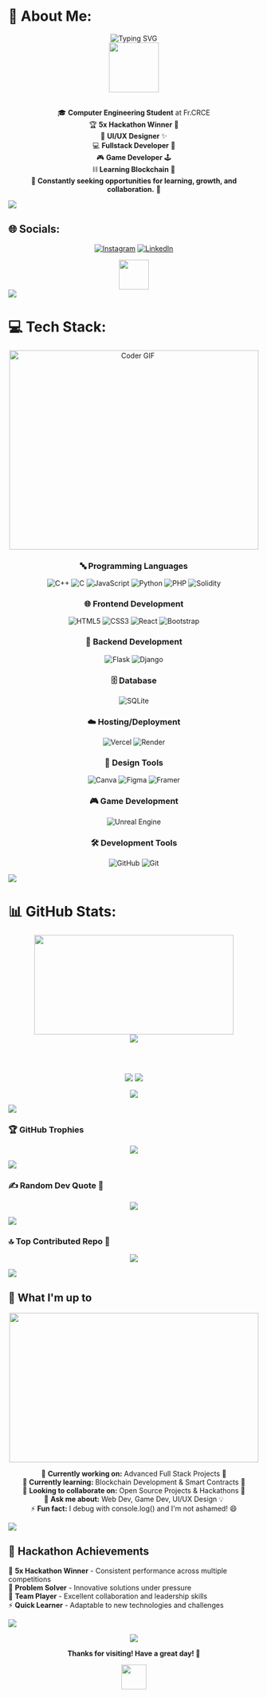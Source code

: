# 💫 About Me:
<div align="center">
  <img src="https://readme-typing-svg.herokuapp.com?font=Fira+Code&pause=1000&color=00D9FF&center=true&vCenter=true&width=435&lines=Hey%2C+I'm+Jacell+Jamble!+%F0%9F%91%8B;5x+Hackathon+Winner+%F0%9F%8F%86;Fullstack+Developer+%F0%9F%92%BB;UI%2FUX+Designer+%F0%9F%8E%A8;Game+Developer+%F0%9F%8E%AE;Blockchain+Enthusiast+%E2%9B%93%EF%B8%8F" alt="Typing SVG" />
</div>

<div align="center">
  <img src="https://media.giphy.com/media/M9gbBd9nbDrOTu1Mqx/giphy.gif" width="100"/>
</div>

<br>

<div align="center">
  
🎓 **Computer Engineering Student** at Fr.CRCE<br>
🏆 **5x Hackathon Winner** 🥇<br>
🎨 **UI/UX Designer** ✨<br>
💻 **Fullstack Developer** 🚀<br>
🎮 **Game Developer** 🕹️<br>
⛓️ **Learning Blockchain** 🔗<br>
🌱 **Constantly seeking opportunities for learning, growth, and collaboration.** 💫<br>

</div>

<img src="https://user-images.githubusercontent.com/73097560/115834477-dbab4500-a447-11eb-908a-139a6edaec5c.gif">

## 🌐 Socials:
<div align="center">

[![Instagram](https://img.shields.io/badge/Instagram-%23E4405F.svg?style=for-the-badge&logo=Instagram&logoColor=white)](https://instagram.com/jacelljamble) 
[![LinkedIn](https://img.shields.io/badge/LinkedIn-%230077B5.svg?style=for-the-badge&logo=linkedin&logoColor=white)](https://linkedin.com/in/jacell-jamble-8236ba286)

<img src="https://media.giphy.com/media/LnQjpWaON8nhr21vNW/giphy.gif" width="60"> 

</div>

<img src="https://user-images.githubusercontent.com/73097560/115834477-dbab4500-a447-11eb-908a-139a6edaec5c.gif">

# 💻 Tech Stack:

<div align="center">
  <img src="https://media.giphy.com/media/SWoSkN6DxTszqIKEqv/giphy.gif" alt="Coder GIF" width="500" height="400">
</div>

<div align="center">

### 🔤 Programming Languages
![C++](https://img.shields.io/badge/c++-%2300599C.svg?style=for-the-badge&logo=c%2B%2B&logoColor=white) 
![C](https://img.shields.io/badge/c-%2300599C.svg?style=for-the-badge&logo=c&logoColor=white) 
![JavaScript](https://img.shields.io/badge/javascript-%23323330.svg?style=for-the-badge&logo=javascript&logoColor=%23F7DF1E) 
![Python](https://img.shields.io/badge/python-3670A0?style=for-the-badge&logo=python&logoColor=ffdd54)
![PHP](https://img.shields.io/badge/php-%23777BB4.svg?style=for-the-badge&logo=php&logoColor=white)
![Solidity](https://img.shields.io/badge/Solidity-%23363636.svg?style=for-the-badge&logo=solidity&logoColor=white)

### 🌐 Frontend Development
![HTML5](https://img.shields.io/badge/html5-%23E34F26.svg?style=for-the-badge&logo=html5&logoColor=white) 
![CSS3](https://img.shields.io/badge/css3-%231572B6.svg?style=for-the-badge&logo=css3&logoColor=white) 
![React](https://img.shields.io/badge/react-%2320232a.svg?style=for-the-badge&logo=react&logoColor=%2361DAFB)
![Bootstrap](https://img.shields.io/badge/bootstrap-%238511FA.svg?style=for-the-badge&logo=bootstrap&logoColor=white)

### 🔧 Backend Development
![Flask](https://img.shields.io/badge/flask-%23000.svg?style=for-the-badge&logo=flask&logoColor=white) 
![Django](https://img.shields.io/badge/django-%23092E20.svg?style=for-the-badge&logo=django&logoColor=white)

### 🗄️ Database
![SQLite](https://img.shields.io/badge/sqlite-%2307405e.svg?style=for-the-badge&logo=sqlite&logoColor=white)

### ☁️ Hosting/Deployment
![Vercel](https://img.shields.io/badge/vercel-%23000000.svg?style=for-the-badge&logo=vercel&logoColor=white)
![Render](https://img.shields.io/badge/Render-%46E3B7.svg?style=for-the-badge&logo=render&logoColor=white)

### 🎨 Design Tools
![Canva](https://img.shields.io/badge/Canva-%2300C4CC.svg?style=for-the-badge&logo=Canva&logoColor=white) 
![Figma](https://img.shields.io/badge/figma-%23F24E1E.svg?style=for-the-badge&logo=figma&logoColor=white) 
![Framer](https://img.shields.io/badge/Framer-black?style=for-the-badge&logo=framer&logoColor=blue)

### 🎮 Game Development
![Unreal Engine](https://img.shields.io/badge/unrealengine-%23313131.svg?style=for-the-badge&logo=unrealengine&logoColor=white)

### 🛠️ Development Tools
![GitHub](https://img.shields.io/badge/github-%23121011.svg?style=for-the-badge&logo=github&logoColor=white) 
![Git](https://img.shields.io/badge/git-%23F05033.svg?style=for-the-badge&logo=git&logoColor=white)

</div>

<img src="https://user-images.githubusercontent.com/73097560/115834477-dbab4500-a447-11eb-908a-139a6edaec5c.gif">

# 📊 GitHub Stats:

<div align="center">
  <img src="https://media.giphy.com/media/ZVik7pBtu9dNS/giphy.gif" width="400" height="200"/>
</div>

<div align="center">

<img src="https://github-readme-activity-graph.vercel.app/graph?username=JACELL100&theme=react-dark&hide_border=true&hide_title=false&area=true&custom_title=Total%20contribution%20graph%20in%20all%20repo">

<br><br>

![](https://github-readme-stats.vercel.app/api?username=JACELL100&theme=tokyonight&hide_border=true&include_all_commits=true&count_private=true)
![](https://github-readme-streak-stats.herokuapp.com/?user=JACELL100&theme=tokyonight&hide_border=true)<br/>

![](https://github-readme-stats.vercel.app/api/top-langs/?username=JACELL100&theme=tokyonight&hide_border=true&include_all_commits=true&count_private=true&layout=compact)

</div>

<img src="https://user-images.githubusercontent.com/73097560/115834477-dbab4500-a447-11eb-908a-139a6edaec5c.gif">

### 🏆 GitHub Trophies
<div align="center">
  
![](https://github-profile-trophy.vercel.app/?username=JACELL100&theme=tokyonight&no-frame=true&no-bg=false&margin-w=4)

</div>

<img src="https://user-images.githubusercontent.com/73097560/115834477-dbab4500-a447-11eb-908a-139a6edaec5c.gif">

### ✍️ Random Dev Quote 💭
<div align="center">
  
![](https://quotes-github-readme.vercel.app/api?type=horizontal&theme=tokyonight)

</div>

<img src="https://user-images.githubusercontent.com/73097560/115834477-dbab4500-a447-11eb-908a-139a6edaec5c.gif">

### 🔝 Top Contributed Repo 🌟
<div align="center">
  
![](https://github-contributor-stats.vercel.app/api?username=JACELL100&limit=5&theme=tokyonight&combine_all_yearly_contributions=true)

</div>

<img src="https://user-images.githubusercontent.com/73097560/115834477-dbab4500-a447-11eb-908a-139a6edaec5c.gif">

## 🚀 What I'm up to

<div align="center">
  <img src="https://media.giphy.com/media/L1R1tvI9svkIWwpVYr/giphy.gif" width="500" height="300">
</div>

<div align="center">

🔭 **Currently working on:** Advanced Full Stack Projects 🌟<br>
🌱 **Currently learning:** Blockchain Development & Smart Contracts 🔗<br>
👯 **Looking to collaborate on:** Open Source Projects & Hackathons 🤝<br>
💬 **Ask me about:** Web Dev, Game Dev, UI/UX Design 💡<br>
⚡ **Fun fact:** I debug with console.log() and I'm not ashamed! 😄<br>

</div>
<img src="https://user-images.githubusercontent.com/73097560/115834477-dbab4500-a447-11eb-908a-139a6edaec5c.gif">

## 🎯 Hackathon Achievements

🏅 **5x Hackathon Winner** - Consistent performance across multiple competitions<br>
🥇 **Problem Solver** - Innovative solutions under pressure<br>
🤝 **Team Player** - Excellent collaboration and leadership skills<br>
⚡ **Quick Learner** - Adaptable to new technologies and challenges<br>

</div>
<img src="https://user-images.githubusercontent.com/73097560/115834477-dbab4500-a447-11eb-908a-139a6edaec5c.gif">

<div align="center">

[![](https://visitcount.itsvg.in/api?id=JACELL100&icon=9&color=12&pretty=true)](https://visitcount.itsvg.in)

**Thanks for visiting! Have a great day! 🌟**

<img src="https://media.giphy.com/media/mGcNjsfWAjY5AEZNw6/giphy.gif" width="50"/>

</div>

<!-- Proudly created with GPRM ( https://gprm.itsvg.in ) -->
